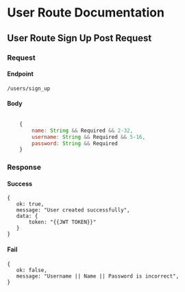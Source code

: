 # User Route Documentation

## User Route Sign Up Post Request

### Request

#### Endpoint

    /users/sign_up

#### Body

```javascript

    {
        name: String && Required && 2-32,
        username: String && Required && 5-16,
        password: String && Required
    }

```

### Response

#### Success

    {
       ok: true,
       message: "User created successfully",
       data: {
           token: "{{JWT TOKEN}}"
       }
    }

#### Fail

    {
       ok: false,
       message: "Username || Name || Password is incorrect",
    }
